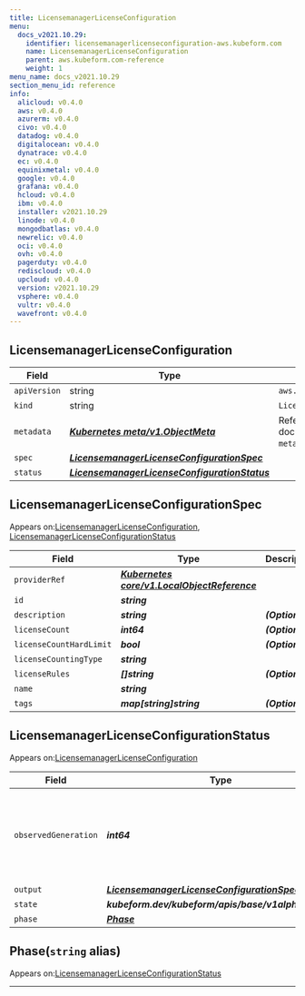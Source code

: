 ```yaml
---
title: LicensemanagerLicenseConfiguration
menu:
  docs_v2021.10.29:
    identifier: licensemanagerlicenseconfiguration-aws.kubeform.com
    name: LicensemanagerLicenseConfiguration
    parent: aws.kubeform.com-reference
    weight: 1
menu_name: docs_v2021.10.29
section_menu_id: reference
info:
  alicloud: v0.4.0
  aws: v0.4.0
  azurerm: v0.4.0
  civo: v0.4.0
  datadog: v0.4.0
  digitalocean: v0.4.0
  dynatrace: v0.4.0
  ec: v0.4.0
  equinixmetal: v0.4.0
  google: v0.4.0
  grafana: v0.4.0
  hcloud: v0.4.0
  ibm: v0.4.0
  installer: v2021.10.29
  linode: v0.4.0
  mongodbatlas: v0.4.0
  newrelic: v0.4.0
  oci: v0.4.0
  ovh: v0.4.0
  pagerduty: v0.4.0
  rediscloud: v0.4.0
  upcloud: v0.4.0
  version: v2021.10.29
  vsphere: v0.4.0
  vultr: v0.4.0
  wavefront: v0.4.0
---
```


## LicensemanagerLicenseConfiguration
| Field | Type | Description |
| ------ | ----- | ----------- |
| `apiVersion` | string | `aws.kubeform.com/v1alpha1` |
|    `kind` | string | `LicensemanagerLicenseConfiguration` |
| `metadata` | ***[Kubernetes meta/v1.ObjectMeta](https://v1-18.docs.kubernetes.io/docs/reference/generated/kubernetes-api/v1.18/#objectmeta-v1-meta)***|Refer to the Kubernetes API documentation for the fields of the `metadata` field.|
| `spec` | ***[LicensemanagerLicenseConfigurationSpec](#licensemanagerlicenseconfigurationspec)***||
| `status` | ***[LicensemanagerLicenseConfigurationStatus](#licensemanagerlicenseconfigurationstatus)***||
## LicensemanagerLicenseConfigurationSpec

Appears on:[LicensemanagerLicenseConfiguration](#licensemanagerlicenseconfiguration), [LicensemanagerLicenseConfigurationStatus](#licensemanagerlicenseconfigurationstatus)

| Field | Type | Description |
| ------ | ----- | ----------- |
| `providerRef` | ***[Kubernetes core/v1.LocalObjectReference](https://v1-18.docs.kubernetes.io/docs/reference/generated/kubernetes-api/v1.18/#localobjectreference-v1-core)***||
| `id` | ***string***||
| `description` | ***string***| ***(Optional)*** |
| `licenseCount` | ***int64***| ***(Optional)*** |
| `licenseCountHardLimit` | ***bool***| ***(Optional)*** |
| `licenseCountingType` | ***string***||
| `licenseRules` | ***[]string***| ***(Optional)*** |
| `name` | ***string***||
| `tags` | ***map[string]string***| ***(Optional)*** |
## LicensemanagerLicenseConfigurationStatus

Appears on:[LicensemanagerLicenseConfiguration](#licensemanagerlicenseconfiguration)

| Field | Type | Description |
| ------ | ----- | ----------- |
| `observedGeneration` | ***int64***| ***(Optional)*** Resource generation, which is updated on mutation by the API Server.|
| `output` | ***[LicensemanagerLicenseConfigurationSpec](#licensemanagerlicenseconfigurationspec)***| ***(Optional)*** |
| `state` | ***kubeform.dev/kubeform/apis/base/v1alpha1.State***| ***(Optional)*** |
| `phase` | ***[Phase](#phase)***| ***(Optional)*** |
## Phase(`string` alias)

Appears on:[LicensemanagerLicenseConfigurationStatus](#licensemanagerlicenseconfigurationstatus)

---
